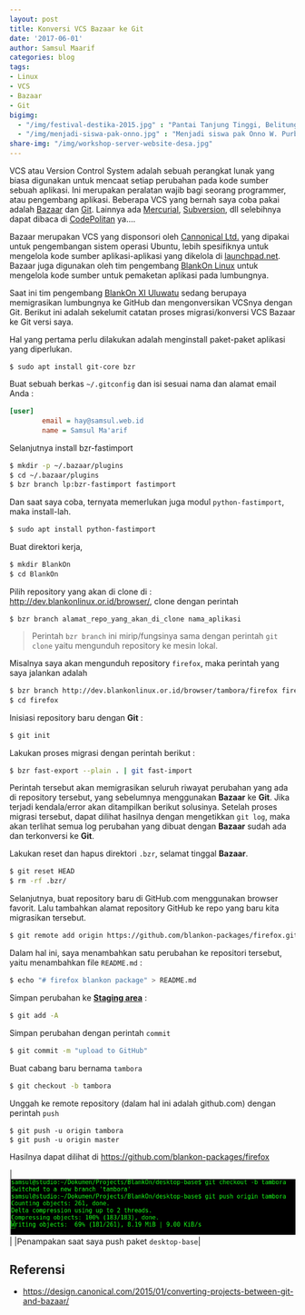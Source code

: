 ```yaml
---
layout: post
title: Konversi VCS Bazaar ke Git
date: '2017-06-01'
author: Samsul Maarif
categories: blog
tags:
- Linux
- VCS
- Bazaar
- Git
bigimg: 
  - "/img/festival-destika-2015.jpg" : "Pantai Tanjung Tinggi, Belitung Timur (2015)"
  - "/img/menjadi-siswa-pak-onno.jpg" : "Menjadi siswa pak Onno W. Purbo di Sekolah Laskar Pelangi (2015)"
share-img: "/img/workshop-server-website-desa.jpg"
---
```


VCS atau Version Control System adalah sebuah perangkat lunak yang biasa digunakan untuk mencaat setiap perubahan pada kode sumber sebuah aplikasi. Ini merupakan peralatan wajib bagi seorang programmer, atau pengembang aplikasi. Beberapa VCS yang bernah saya coba pakai adalah [Bazaar](http://bazaar.canonical.com/) dan [Git](http://git-scm.com). Lainnya ada [Mercurial](https://www.mercurial-scm.org/), [Subversion](), dll selebihnya dapat dibaca di [CodePolitan](https://www.codepolitan.com/10-version-control-system-yang-harus-kamu-kenal) ya.... 

Bazaar merupakan VCS yang disponsori oleh [Cannonical Ltd.](http://www.canonical.com/) yang dipakai untuk pengembangan sistem operasi Ubuntu, lebih spesifiknya untuk mengelola kode sumber aplikasi-aplikasi yang dikelola di [launchpad.net](https://launchpad.net). Bazaar juga digunakan oleh tim pengembang [BlankOn Linux](http://dev.blankonlinux.or.id) untuk mengelola kode sumber untuk pemaketan aplikasi pada lumbungnya. 

Saat ini tim pengembang [BlankOn XI Uluwatu](http://github.com/BlankOn) sedang berupaya memigrasikan lumbungnya ke GitHub dan mengonversikan VCSnya dengan Git. Berikut ini adalah sekelumit catatan proses migrasi/konversi VCS Bazaar ke Git versi saya.

Hal yang pertama perlu dilakukan adalah menginstall paket-paket aplikasi yang diperlukan.

```
$ sudo apt install git-core bzr
```

Buat sebuah berkas `~/.gitconfig` dan isi sesuai nama dan alamat email Anda :

```ini
[user]
        email = hay@samsul.web.id
        name = Samsul Ma'arif

```

Selanjutnya install bzr-fastimport

```bash
$ mkdir -p ~/.bazaar/plugins
$ cd ~/.bazaar/plugins
$ bzr branch lp:bzr-fastimport fastimport
```

Dan saat saya coba, ternyata memerlukan juga modul `python-fastimport`, maka install-lah.

```bash
$ sudo apt install python-fastimport
```

Buat direktori kerja,

```bash
$ mkdir BlankOn
$ cd BlankOn
```

Pilih repository yang akan di clone di : <http://dev.blankonlinux.or.id/browser/>, clone dengan perintah 

```
$ bzr branch alamat_repo_yang_akan_di_clone nama_aplikasi
```

> Perintah `bzr branch` ini mirip/fungsinya sama dengan perintah `git clone` yaitu mengunduh repository ke mesin lokal. 

Misalnya saya akan mengunduh repository `firefox`, maka perintah yang saya jalankan adalah

```bash
$ bzr branch http://dev.blankonlinux.or.id/browser/tambora/firefox firefox
$ cd firefox
```

Inisiasi repository baru dengan **Git** :

```bash
$ git init
```

Lakukan proses migrasi dengan perintah berikut :

```bash
$ bzr fast-export --plain . | git fast-import
```

Perintah tersebut akan memigrasikan seluruh riwayat perubahan yang ada di repository tersebut, yang sebelumnya menggunakan **Bazaar** ke **Git**. Jika terjadi kendala/error akan ditampilkan berikut solusinya. Setelah proses migrasi tersebut, dapat dilihat hasilnya dengan mengetikkan `git log`, maka akan terlihat semua log perubahan yang dibuat dengan **Bazaar** sudah ada dan terkonversi ke **Git**.

Lakukan reset dan hapus direktori `.bzr`, selamat tinggal **Bazaar**.

```bash
$ git reset HEAD
$ rm -rf .bzr/
```

Selanjutnya, buat repository baru di GitHub.com menggunakan browser favorit. Lalu tambahkan alamat repository GitHub ke repo yang baru kita migrasikan tersebut.

```bash
$ git remote add origin https://github.com/blankon-packages/firefox.git
```

Dalam hal ini, saya menambahkan satu perubahan ke repositori tersebut, yaitu menambahkan file `README.md` :

```bash 
$ echo "# firefox blankon package" > README.md
```

Simpan perubahan ke [**Staging area**](#) :

```bash
$ git add -A
```

Simpan perubahan dengan perintah `commit` 

```bash
$ git commit -m "upload to GitHub"
```

Buat cabang baru bernama `tambora`

```bash
$ git checkout -b tambora
```

Unggah ke remote repository (dalam hal ini adalah github.com) dengan perintah `push`

```
$ git push -u origin tambora
$ git push -u origin master
```

Hasilnya dapat dilihat di <https://github.com/blankon-packages/firefox>

|[![](/img/migrasi-bazaar-git.png)](/img/migrasi-bazaar-git.png)|
|Penampakan saat saya push paket `desktop-base`|

## Referensi
- <https://design.canonical.com/2015/01/converting-projects-between-git-and-bazaar/>
